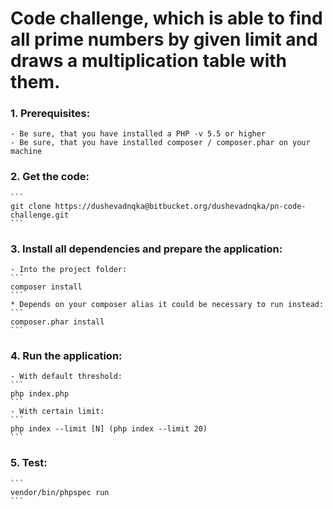 # Code challenge, which is able to find all prime numbers by given limit and draws a multiplication table with them.

### 1. Prerequisites:
    - Be sure, that you have installed a PHP -v 5.5 or higher
    - Be sure, that you have installed composer / composer.phar on your machine

### 2. Get the code:
    ```
    git clone https://dushevadnqka@bitbucket.org/dushevadnqka/pn-code-challenge.git
    ```
    
### 3. Install all dependencies and prepare the application:
    - Into the project folder:
    ```
    composer install
    ```
    * Depends on your composer alias it could be necessary to run instead:
    ```
    composer.phar install
    ```
### 4. Run the application:
    - With default threshold:
    ```
    php index.php
    ```
    - With certain limit:
    ```
    php index --limit [N] (php index --limit 20)
    ```
    
### 5. Test:
    ```
    vendor/bin/phpspec run
    ```
    
